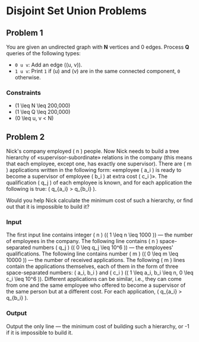 # Disjoint Set Union Problems
## Problem 1
You are given an undirected graph with **N** vertices and 0 edges. Process **Q** queries of the following types:

- `0 u v`: Add an edge \((u, v)\).
- `1 u v`: Print `1` if \(u\) and \(v\) are in the same connected component, `0` otherwise.

### Constraints
- \(1 \leq N \leq 200,000\)
- \(1 \leq Q \leq 200,000\)
- \(0 \leq u, v < N\)

## Problem 2
Nick's company employed \( n \) people. Now Nick needs to build a tree hierarchy of «supervisor-subordinate» relations in the company (this means that each employee, except one, has exactly one supervisor). There are \( m \) applications written in the following form: «employee \( a_i \) is ready to become a supervisor of employee \( b_i \) at extra cost \( c_i \)». The qualification \( q_j \) of each employee is known, and for each application the following is true: \( q_{a_i} > q_{b_i} \).

Would you help Nick calculate the minimum cost of such a hierarchy, or find out that it is impossible to build it?

### Input

The first input line contains integer \( n \) (\( 1 \leq n \leq 1000 \)) — the number of employees in the company. The following line contains \( n \) space-separated numbers \( q_j \) (\( 0 \leq q_j \leq 10^6 \)) — the employees' qualifications. The following line contains number \( m \) (\( 0 \leq m \leq 10000 \)) — the number of received applications. The following \( m \) lines contain the applications themselves, each of them in the form of three space-separated numbers: \( a_i, b_i \) and \( c_i \) (\( 1 \leq a_i, b_i \leq n, 0 \leq c_i \leq 10^6 \)). Different applications can be similar, i.e., they can come from one and the same employee who offered to become a supervisor of the same person but at a different cost. For each application, \( q_{a_i} > q_{b_i} \).

### Output

Output the only line — the minimum cost of building such a hierarchy, or -1 if it is impossible to build it.
